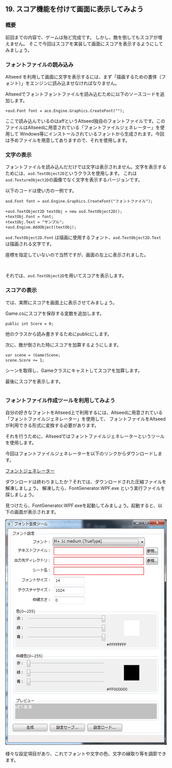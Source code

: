 ﻿## 19. スコア機能を付けて画面に表示してみよう

### 概要

前回までの内容で、ゲームは殆ど完成です。
しかし、敵を倒してもスコアが増えません。
そこで今回はスコアを実装して画面にスコアを表示するようにしてみましょう。

### フォントファイルの読み込み

Altseed を利用して画面に文字を表示するには、まず「描画するための書体（フォント）」をエンジンに読み込ませなければなりません。

Altseedでフォントフォントファイルを読み込むために以下のソースコードを追加します。

```
+asd.Font font = ace.Engine.Graphics.CreateFont("");
```

ここで読み込んでいるのはaffというAltseed独自のフォントファイルです。このファイルはAltseedに用意されている「フォントファイルジェネレーター」を使用して
Windows等にインストールされているフォントから生成されます。今回は予めファイルを用意してありますので、それを使用します。

### 文字の表示

フォントファイルを読み込んだだけでは文字は表示されません。文字を表示するためには、`asd.TextObject2D`というクラスを使用します。
これは`asd.TextureObject2D`の画像でなく文字を表示するバージョンです。

以下のコードは使い方の一例です。

```
asd.Font font = asd.Engine.Graphics.CreateFont("フォントファイル");

+asd.TextObject2D textObj = new asd.TextObject2D();
+textObj.Font = font;
+textObj.Text = "サンプル";
+asd.Engine.AddObject(textObj);
```

`asd.TextObject2D.Font` は描画に使用するフォント、`asd.TextObject2D.Text` は描画される文字です。

座標を指定していないので当然ですが、画面の左上に表示されました。

![]()

それでは、`asd.TextObject2D`を用いてスコアを表示します。

### スコアの表示

では、実際にスコアを画面上に表示させてみましょう。

Game.csにスコアを保存する変数を追加します。

```
public int Score = 0;
```

他のクラスから読み書きするためにpublicにします。

次に、敵が倒された時にスコアを加算するようにします。

```
var scene = (Game)Scene;
scene.Score += 1;
```

シーンを取得し、Gameクラスにキャストしてスコアを加算します。

最後にスコアを表示します。

```
```

### フォントファイル作成ツールを利用してみよう

自分の好きなフォントをAltseed上で利用するには、Altseedに用意されている「フォントファイルジェネレーター」を使用して、
フォントファイルをAltseedが利用できる形式に変換する必要があります。

それを行うために、Altseedではフォントファイルジェネレーターというツールを使用します。

今回はフォントファイルジェネレーターを以下のリンクからダウンロードします。

[フォントジェネレーター](Common/FontGenerator.zip?raw=true)

ダウンロードは終わりましたか？それでは、ダウンロードされた圧縮ファイルを解凍しましょう。
解凍したら、FontGenerator.WPF.exe という実行ファイルを探しましょう。

見つけたら、FontGenerator.WPF.exeを起動してみましょう。起動すると、以下の画面が表示されます。

![ファイルパッケージジェネレーター](img/20_fontgenerator.png)

様々な設定項目があり、これでフォントや文字の色、文字の縁取り等を調節できます。



